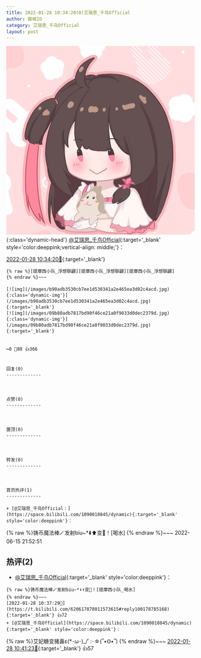 ```yaml
---
title: 2022-01-28 10:34:20(0)艾瑞思_千鸟Official
author: 御坂IO
category: 艾瑞思_千鸟Official
layout: post
---
```


![img](/images/7e08840c56f251de28bdf766b647bd5fe9a5d50a.jpg){:class='dynamic-head'}
[@艾瑞思_千鸟Official](https://space.bilibili.com/1090010845/dynamic){:target='_blank' style='color:deeppink;vertical-align: middle;'}：

[2022-01-28 10:34:20🔗](https://t.bilibili.com/620617878011573615){:target='_blank'}

~~~
{% raw %}[提摩西小队_浮想联翩][提摩西小队_浮想联翩][提摩西小队_浮想联翩]
{% endraw %}~~~

[![img](/images/b90adb3530cb7ee1d530341a2e465ea3d02c4acd.jpg){:class='dynamic-img'}](/images/b90adb3530cb7ee1d530341a2e465ea3d02c4acd.jpg){:target='_blank'}
[![img](/images/09b80adb7817bd90f46ce21a0f9033d0dec2379d.jpg){:class='dynamic-img'}](/images/09b80adb7817bd90f46ce21a0f9033d0dec2379d.jpg){:target='_blank'}


↪️0 💬80 👍366


回复(0)
-------------



点赞(0)
-------------



置顶(0)
-------------



转发(0)
-------------



首页热评(1)
-------------

+ [@艾瑞思_千鸟Official：](https://space.bilibili.com/1090010845/dynamic){:target='_blank' style='color:deeppink'}：
~~~
{% raw %}铸币魔法棒🪄发射biu~*⬇️⬆️变🐽！[喝水]
{% endraw %}~~~
2022-06-15 21:52:51


热评(2)
-------------

+ [@艾瑞思_千鸟Official](https://space.bilibili.com/1090010845/dynamic){:target='_blank' style='color:deeppink'}：
~~~
{% raw %}铸币魔法棒🪄发射biu~*⬇️⬆️变🐽！[提摩西小队_喝水]
{% endraw %}~~~
[2022-01-28 10:37:29🔗](https://t.bilibili.com/620617878011573615#reply100178785168){:target='_blank'} 👍72
+ [@艾瑞思_千鸟Official](https://space.bilibili.com/1090010845/dynamic){:target='_blank' style='color:deeppink'}：
~~~
{% raw %}艾妃糖变猪鼻ε(*･ω･)_/ﾟ:･☆(՞•Ꙫ•՞)
{% endraw %}~~~
[2022-01-28 10:41:23🔗](https://t.bilibili.com/620617878011573615#reply100179304464){:target='_blank'} 👍57


